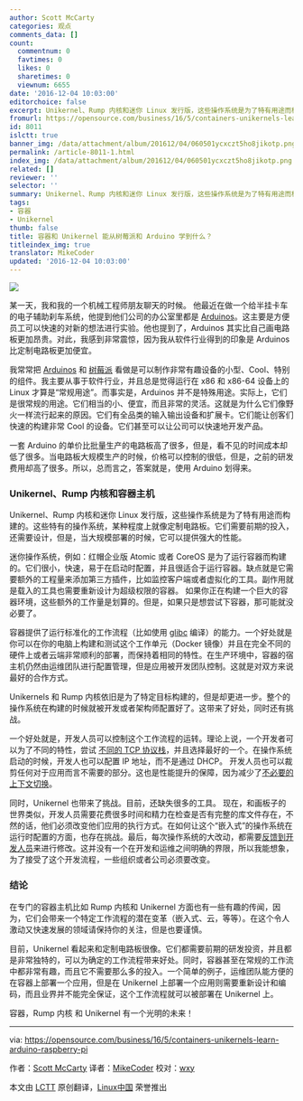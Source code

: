 ```yaml
---
author: Scott McCarty
categories: 观点
comments_data: []
count:
  commentnum: 0
  favtimes: 0
  likes: 0
  sharetimes: 0
  viewnum: 6655
date: '2016-12-04 10:03:00'
editorchoice: false
excerpt: Unikernel、Rump 内核和迷你 Linux 发行版，这些操作系统是为了特有用途而构建的。这些特有的操作系统，某种程度上就像定制电路板。它们需要前期的投入，还需要设计，但是，当大规模部署的时候，它可以提供强大的性能。
fromurl: https://opensource.com/business/16/5/containers-unikernels-learn-arduino-raspberry-pi
id: 8011
islctt: true
banner_img: /data/attachment/album/201612/04/060501ycxczt5ho8jikotp.png
permalink: /article-8011-1.html
index_img: /data/attachment/album/201612/04/060501ycxczt5ho8jikotp.png.thumb.jpg
related: []
reviewer: ''
selector: ''
summary: Unikernel、Rump 内核和迷你 Linux 发行版，这些操作系统是为了特有用途而构建的。这些特有的操作系统，某种程度上就像定制电路板。它们需要前期的投入，还需要设计，但是，当大规模部署的时候，它可以提供强大的性能。
tags:
- 容器
- Unikernel
thumb: false
title: 容器和 Unikernel 能从树莓派和 Arduino 学到什么？
titleindex_img: true
translator: MikeCoder
updated: '2016-12-04 10:03:00'
---
```


![](/data/attachment/album/201612/04/060501ycxczt5ho8jikotp.png)


某一天，我和我的一个机械工程师朋友聊天的时候。 他最近在做一个给半挂卡车的电子辅助刹车系统，他提到他们公司的办公室里都是 [Arduinos](https://opensource.com/resources/what-arduino)。这主要是方便员工可以快速的对新的想法进行实验。他也提到了，Arduinos 其实比自己画电路板更加昂贵。对此，我感到非常震惊，因为我从软件行业得到的印象是 Arduinos 比定制电路板更加便宜。


我常常把 [Arduinos](https://opensource.com/life/16/4/arduino-day-3-projects) 和 [树莓派](https://opensource.com/resources/what-raspberry-pi) 看做是可以制作非常有趣设备的小型、Cool、特别的组件。我主要从事于软件行业，并且总是觉得运行在 x86 和 x86-64 设备上的 Linux 才算是“常规用途”。而事实是，Arduinos 并不是特殊用途。实际上，它们是很常规的用途。它们相当的小、便宜，而且非常的灵活。这就是为什么它们像野火一样流行起来的原因。它们有全品类的输入输出设备和扩展卡。它们能让创客们快速的构建非常 Cool 的设备。它们甚至可以让公司可以快速地开发产品。


一套 Arduino 的单价比批量生产的电路板高了很多，但是，看不见的时间成本却低了很多。当电路板大规模生产的时候，价格可以控制的很低，但是，之前的研发费用却高了很多。所以，总而言之，答案就是，使用 Arduino 划得来。


### Unikernel、Rump 内核和容器主机


Unikernel、Rump 内核和迷你 Linux 发行版，这些操作系统是为了特有用途而构建的。这些特有的操作系统，某种程度上就像定制电路板。它们需要前期的投入，还需要设计，但是，当大规模部署的时候，它可以提供强大的性能。


迷你操作系统，例如：红帽企业版 Atomic 或者 CoreOS 是为了运行容器而构建的。它们很小，快速，易于在启动时配置，并且很适合于运行容器。缺点就是它需要额外的工程量来添加第三方插件，比如监控客户端或者虚拟化的工具。副作用就是载入的工具也需要重新设计为超级权限的容器。 如果你正在构建一个巨大的容器环境，这些额外的工作量是划算的。但是，如果只是想尝试下容器，那可能就没必要了。


容器提供了运行标准化的工作流程（比如使用 [glibc](https://en.wikipedia.org/wiki/GNU_C_Library) 编译）的能力。一个好处就是你可以在你的电脑上构建和测试这个工作单元（Docker 镜像）并且在完全不同的硬件上或者云端非常顺利的部署，而保持着相同的特性。在生产环境中，容器的宿主机仍然由运维团队进行配置管理，但是应用被开发团队控制。这就是对双方来说最好的合作方式。


Unikernels 和 Rump 内核依旧是为了特定目标构建的，但是却更进一步。整个的操作系统在构建的时候就被开发或者架构师配置好了。这带来了好处，同时还有挑战。


一个好处就是，开发人员可以控制这个工作流程的运转。理论上说，一个开发者可以为了不同的特性，尝试 [不同的 TCP 协议栈](http://www.eetasia.com/ARTICLES/2001JUN/2001JUN18_NTEK_CT_AN5.PDF)，并且选择最好的一个。在操作系统启动的时候，开发人也可以配置 IP 地址，而不是通过 DHCP。 开发人员也可以裁剪任何对于应用而言不需要的部分。这也是性能提升的保障，因为减少了[不必要的上下文切换](https://en.wikipedia.org/wiki/Context_switch)。


同时，Unikernel 也带来了挑战。目前，还缺失很多的工具。 现在，和画板子的世界类似，开发人员需要花费很多时间和精力在检查是否有完整的库文件存在，不然的话，他们必须改变他们应用的执行方式。在如何让这个“嵌入式”的操作系统在运行时配置的方面，也存在挑战。最后，每次操作系统的大改动，都需要[反馈到开发人员](http://developers.redhat.com/blog/2016/05/18/3-reasons-i-should-build-my-containerized-applications-on-rhel-and-openshift/)来进行修改。这并没有一个在开发和运维之间明确的界限，所以我能想象，为了接受了这个开发流程，一些组织或者公司必须要改变。


### 结论


在专门的容器主机比如 Rump 内核和 Unikernel 方面也有一些有趣的传闻，因为，它们会带来一个特定工作流程的潜在变革（嵌入式、云，等等）。在这个令人激动又快速发展的领域请保持你的关注，但是也要谨慎。


目前，Unikernel 看起来和定制电路板很像。它们都需要前期的研发投资，并且都是非常独特的，可以为确定的工作流程带来好处。同时，容器甚至在常规的工作流中都非常有趣，而且它不需要那么多的投入。一个简单的例子，运维团队能方便的在容器上部署一个应用，但是在 Unikernel 上部署一个应用则需要重新设计和编码，而且业界并不能完全保证，这个工作流程就可以被部署在 Unikernel 上。


容器，Rump 内核 和 Unikernel 有一个光明的未来！




---


via: <https://opensource.com/business/16/5/containers-unikernels-learn-arduino-raspberry-pi>


作者：[Scott McCarty](https://opensource.com/users/fatherlinux) 译者：[MikeCoder](https://github.com/MikeCoder) 校对：[wxy](https://github.com/wxy)


本文由 [LCTT](https://github.com/LCTT/TranslateProject) 原创翻译，[Linux中国](https://linux.cn/) 荣誉推出
